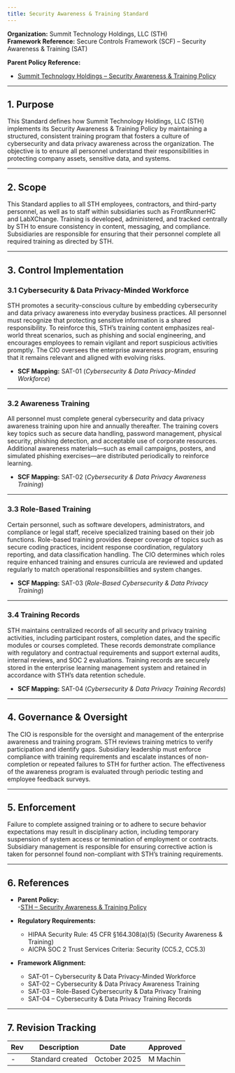 ```yaml
---
title: Security Awareness & Training Standard
---
```


**Organization:** Summit Technology Holdings, LLC (STH)  
**Framework Reference:** Secure Controls Framework (SCF) – Security Awareness & Training (SAT)

**Parent Policy Reference:**  

- [Summit Technology Holdings – Security Awareness & Training Policy](/departments/information-security/policies/28-sat/)  

---

## 1. Purpose

This Standard defines how Summit Technology Holdings, LLC (STH) implements its Security Awareness & Training Policy by maintaining a structured, consistent training program that fosters a culture of cybersecurity and data privacy awareness across the organization. The objective is to ensure all personnel understand their responsibilities in protecting company assets, sensitive data, and systems.  

---

## 2. Scope

This Standard applies to all STH employees, contractors, and third-party personnel, as well as to staff within subsidiaries such as FrontRunnerHC and LabXChange. Training is developed, administered, and tracked centrally by STH to ensure consistency in content, messaging, and compliance. Subsidiaries are responsible for ensuring that their personnel complete all required training as directed by STH.  

---

## 3. Control Implementation

### 3.1 Cybersecurity & Data Privacy-Minded Workforce

STH promotes a security-conscious culture by embedding cybersecurity and data privacy awareness into everyday business practices. All personnel must recognize that protecting sensitive information is a shared responsibility. To reinforce this, STH’s training content emphasizes real-world threat scenarios, such as phishing and social engineering, and encourages employees to remain vigilant and report suspicious activities promptly. The CIO oversees the enterprise awareness program, ensuring that it remains relevant and aligned with evolving risks.  

- **SCF Mapping:** SAT-01 (*Cybersecurity & Data Privacy-Minded Workforce*)  

---

### 3.2 Awareness Training

All personnel must complete general cybersecurity and data privacy awareness training upon hire and annually thereafter. The training covers key topics such as secure data handling, password management, physical security, phishing detection, and acceptable use of corporate resources. Additional awareness materials—such as email campaigns, posters, and simulated phishing exercises—are distributed periodically to reinforce learning.  

- **SCF Mapping:** SAT-02 (*Cybersecurity & Data Privacy Awareness Training*)  

---

### 3.3 Role-Based Training

Certain personnel, such as software developers, administrators, and compliance or legal staff, receive specialized training based on their job functions. Role-based training provides deeper coverage of topics such as secure coding practices, incident response coordination, regulatory reporting, and data classification handling. The CIO determines which roles require enhanced training and ensures curricula are reviewed and updated regularly to match operational responsibilities and system changes.  

- **SCF Mapping:** SAT-03 (*Role-Based Cybersecurity & Data Privacy Training*)  

---

### 3.4 Training Records

STH maintains centralized records of all security and privacy training activities, including participant rosters, completion dates, and the specific modules or courses completed. These records demonstrate compliance with regulatory and contractual requirements and support external audits, internal reviews, and SOC 2 evaluations. Training records are securely stored in the enterprise learning management system and retained in accordance with STH’s data retention schedule.  

- **SCF Mapping:** SAT-04 (*Cybersecurity & Data Privacy Training Records*)  

---

## 4. Governance & Oversight

The CIO is responsible for the oversight and management of the enterprise awareness and training program. STH reviews training metrics to verify participation and identify gaps. Subsidiary leadership must enforce compliance with training requirements and escalate instances of non-completion or repeated failures to STH for further action. The effectiveness of the awareness program is evaluated through periodic testing and employee feedback surveys.  

---

## 5. Enforcement

Failure to complete assigned training or to adhere to secure behavior expectations may result in disciplinary action, including temporary suspension of system access or termination of employment or contracts. Subsidiary management is responsible for ensuring corrective action is taken for personnel found non-compliant with STH’s training requirements.  

---

## 6. References

- **Parent Policy:**  
  -[STH – Security Awareness & Training Policy](/departments/information-security/policies/28-sat/)  

- **Regulatory Requirements:**  
  - HIPAA Security Rule: 45 CFR §164.308(a)(5) (Security Awareness & Training)  
  - AICPA SOC 2 Trust Services Criteria: Security (CC5.2, CC5.3)  

- **Framework Alignment:**  
  - SAT-01 – Cybersecurity & Data Privacy-Minded Workforce  
  - SAT-02 – Cybersecurity & Data Privacy Awareness Training  
  - SAT-03 – Role-Based Cybersecurity & Data Privacy Training  
  - SAT-04 – Cybersecurity & Data Privacy Training Records  

---

## 7. Revision Tracking

| Rev | Description       | Date         | Approved |
| --- | ----------------- | ------------ | -------- |
| -   | Standard created  | October 2025 | M Machin |
